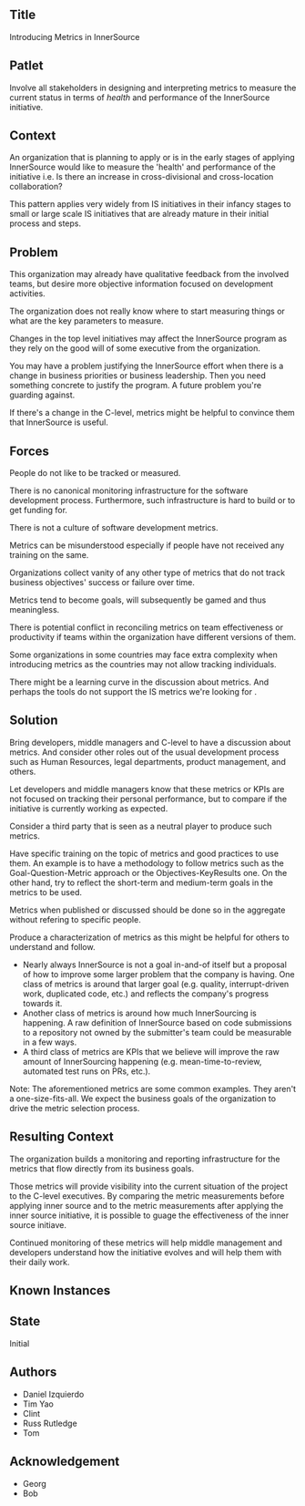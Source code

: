 ## Title

Introducing Metrics in InnerSource

## Patlet

Involve all stakeholders in designing and interpreting metrics to measure the current status in terms of _health_ and performance of the InnerSource initiative.

## Context

An organization that is planning to apply or is in the early stages of applying InnerSource would like to measure the 'health' and performance of the initiative i.e. Is there an increase in cross-divisional and cross-location collaboration?

This pattern applies very widely from IS initiatives in their infancy stages to small or large scale IS initiatives that are already mature in their initial process and steps.

## Problem

This organization may already have qualitative feedback from the involved teams, but desire more objective information focused
on development activities.

The organization does not really know where to start measuring things or what are the key parameters to measure.

Changes in the top level initiatives may affect the InnerSource program as they rely on the good will of some executive from the organization.

You may have a problem justifying the InnerSource effort when there is a change in business priorities or business leadership. Then you need something concrete to justify the program. A future problem you're guarding against.

If there's a change in the C-level, metrics might be helpful to convince them that InnerSource is useful.

## Forces

People do not like to be tracked or measured.

There is no canonical monitoring infrastructure for the software development process. Furthermore, such infrastructure is hard to build
or to get funding for.

There is not a culture of software development metrics.

Metrics can be misunderstood especially if people have not received any training on the same.

Organizations collect vanity of any other type of metrics that do not track business objectives' success or failure over time.

Metrics tend to become goals, will subsequently be gamed and thus meaningless.

There is potential conflict in reconciling metrics on team effectiveness or productivity if teams within the organization have different versions of them.

Some organizations in some countries may face extra complexity when introducing metrics as the countries may not allow tracking individuals.

There might be a learning curve in the discussion about metrics. And perhaps the tools do not support the IS metrics we're looking for .

## Solution

Bring developers, middle managers and C-level to have a discussion about metrics. And consider other roles out of the usual development process such as Human Resources, legal departments, product management, and others.

Let developers and middle managers know that these metrics or KPIs are not focused on tracking their personal performance, but to compare if the initiative is currently working as expected.

Consider a third party that is seen as a neutral player to produce such metrics.

Have specific training on the topic of metrics and good practices to use them. An example is to have a methodology to follow metrics such as the Goal-Question-Metric approach or the Objectives-KeyResults one. On the other hand, try to reflect the short-term and medium-term goals in the metrics to be used.

Metrics when published or discussed should be done so in the aggregate without refering to specific people.

Produce a characterization of metrics as this might be helpful for others to understand and follow.

* Nearly always InnerSource is not a goal in-and-of itself but a proposal of how to improve some larger problem that the company is having. One class of metrics is around that larger goal (e.g. quality, interrupt-driven work, duplicated code, etc.) and reflects the company's progress towards it.
* Another class of metrics is around how much InnerSourcing is happening. A raw definition of InnerSource based on code submissions to a repository not owned by the submitter's team could be measurable in a few ways.
* A third class of metrics are KPIs that we believe will improve the raw amount of InnerSourcing happening (e.g. mean-time-to-review, automated test runs on PRs, etc.).

Note: The aforementioned metrics are some common examples. They aren't a one-size-fits-all. We expect the business goals of the organization to drive the metric selection process.


## Resulting Context

The organization builds a monitoring and reporting infrastructure for the metrics that flow directly from its business goals.

Those metrics will provide visibility into the current situation of the project to the C-level executives. By comparing the metric measurements before applying inner source and to the metric measurements after applying the inner source initiative, it is possible to guage the effectiveness of the inner source initiave.

Continued monitoring of these metrics will help middle management and developers understand how the initiative evolves and will help them with their daily work.

## Known Instances

## State

Initial

## Authors

- Daniel Izquierdo
- Tim Yao
- Clint
- Russ Rutledge
- Tom

## Acknowledgement

- Georg
- Bob
